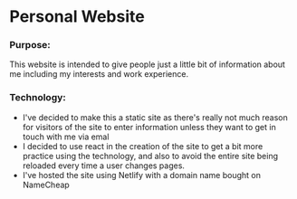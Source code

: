 # Personal Website

### Purpose:
This website is intended to give people just a little bit of information about me including my interests and work experience.

### Technology:
* I've decided to make this a static site as there's really not much reason for visitors of the site to enter information unless they want to get in touch with me via emal
* I decided to use react in the creation of the site to get a bit more practice using the technology, and also to avoid the entire site being reloaded every time a user changes pages.
* I've hosted the site using Netlify with a domain name bought on NameCheap
